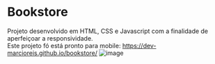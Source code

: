 # Bookstore
Projeto desenvolvido em HTML, CSS e Javascript com a finalidade de aperfeiçoar a responsividade.<br>
Este projeto fó está pronto para mobile: https://dev-marcioreis.github.io/bookstore/
![image](https://user-images.githubusercontent.com/122680054/212544518-1380a44a-be68-4985-9ef3-8fa8d17979e2.png)
